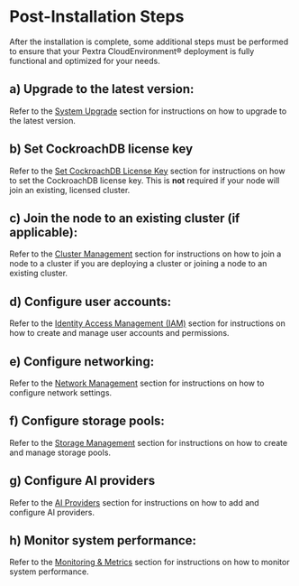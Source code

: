 # Post-Installation Steps
After the installation is complete, some additional steps must be performed to ensure that your Pextra CloudEnvironment® deployment is fully functional and optimized for your needs.

## a) Upgrade to the latest version:
Refer to the [System Upgrade](../user-guide/nodes/system-upgrade.md) section for instructions on how to upgrade to the latest version.

## b) Set CockroachDB license key
Refer to the [Set CockroachDB License Key](../user-guide/nodes/set-cockroachdb-license-key.md) section for instructions on how to set the CockroachDB license key. This is **not** required if your node will join an existing, licensed cluster.

## c) Join the node to an existing cluster (if applicable):
Refer to the [Cluster Management](../user-guide/clusters.md) section for instructions on how to join a node to a cluster if you are deploying a cluster or joining a node to an existing cluster.

## d) Configure user accounts:
Refer to the [Identity Access Management (IAM)](../user-guide/organizations/iam.md) section for instructions on how to create and manage user accounts and permissions.

## e) Configure networking:
Refer to the [Network Management](../user-guide/networks.md) section for instructions on how to configure network settings.

## f) Configure storage pools:
Refer to the [Storage Management](../user-guide/storage/index.md) section for instructions on how to create and manage storage pools.

## g) Configure AI providers
Refer to the [AI Providers](../user-guide/organizations/ai-providers/index.md) section for instructions on how to add and configure AI providers.

## h) Monitor system performance:
Refer to the [Monitoring & Metrics](../user-guide/monitoring-metrics.md) section for instructions on how to monitor system performance.
